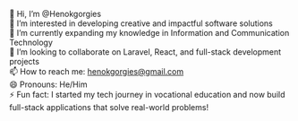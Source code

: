👋 Hi, I’m @Henokgorgies  
👀 I’m interested in developing creative and impactful software solutions  
🌱 I’m currently expanding my knowledge in Information and Communication Technology  
💞️ I’m looking to collaborate on Laravel, React, and full-stack development projects  
📫 How to reach me: henokgorgies@gmail.com  
😄 Pronouns: He/Him  
⚡ Fun fact: I started my tech journey in vocational education and now build full-stack applications that solve real-world problems!


<!---
Henokgorgies/Henokgorgies is a ✨ special ✨ repository because its `README.md` (this file) appears on your GitHub profile.
You can click the Preview link to take a look at your changes.
--->
